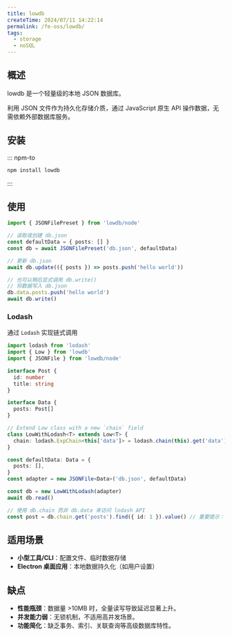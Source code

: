 ```yaml
---
title: lowdb
createTime: 2024/07/11 14:22:14
permalink: /fe-oss/lowdb/
tags:
  - storage
  - noSQL
---
```


<Badge text="NodeJS" /> <Badge text="Browser" /> <Badge text="Electron" />

## 概述

lowdb 是一个轻量级的本地 JSON 数据库。

利用 JSON 文件作为持久化存储介质，通过 JavaScript 原生 API 操作数据，无需依赖外部数据库服务。

## 安装

::: npm-to

``` sh
npm install lowdb
```

:::

## 使用

```ts
import { JSONFilePreset } from 'lowdb/node'

// 读取或创建 db.json
const defaultData = { posts: [] }
const db = await JSONFilePreset('db.json', defaultData)

// 更新 db.json
await db.update(({ posts }) => posts.push('hello world'))

// 也可以稍后显式调用 db.write()
// 将数据写入 db.json
db.data.posts.push('hello world')
await db.write()
```

### Lodash

通过 `Lodash` 实现链式调用

```ts
import lodash from 'lodash'
import { Low } from 'lowdb'
import { JSONFile } from 'lowdb/node'

interface Post {
  id: number
  title: string
}

interface Data {
  posts: Post[]
}

// Extend Low class with a new `chain` field
class LowWithLodash<T> extends Low<T> {
  chain: lodash.ExpChain<this['data']> = lodash.chain(this).get('data')
}

const defaultData: Data = {
  posts: [],
}
const adapter = new JSONFile<Data>('db.json', defaultData)

const db = new LowWithLodash(adapter)
await db.read()

// 使用 db.chain 而非 db.data 来访问 lodash API
const post = db.chain.get('posts').find({ id: 1 }).value() // 重要提示：必须调用value()以执行链式操作
```

## 适用场景

- **小型工具/CLI**：配置文件、临时数据存储
- **Electron 桌面应用**：本地数据持久化（如用户设置）

## 缺点

- **性能瓶颈**：数据量 >10MB 时，全量读写导致延迟显著上升。
- **并发能力弱**：无锁机制，不适用高并发场景。
- **功能简化**：缺乏事务、索引、关联查询等高级数据库特性。
